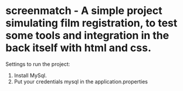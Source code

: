 # screenmatch - A simple project simulating film registration, to test some tools and integration in the back itself with html and css.

Settings to run the project:

1) Install MySql.
2) Put your credentials mysql in the application.properties
